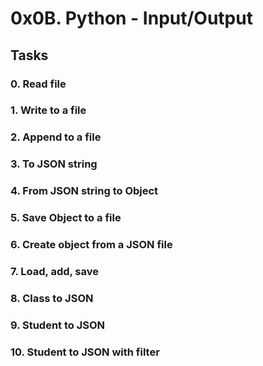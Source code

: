 # 0x0B. Python - Input/Output

## Tasks

### 0. Read file

### 1. Write to a file

### 2. Append to a file

### 3. To JSON string

### 4. From JSON string to Object

### 5. Save Object to a file

### 6. Create object from a JSON file

### 7. Load, add, save

### 8. Class to JSON

### 9. Student to JSON

### 10. Student to JSON with filter
